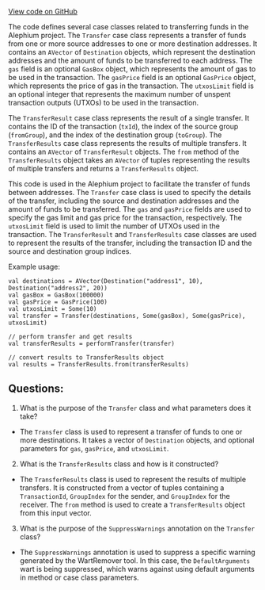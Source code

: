 [View code on GitHub](https://github.com/alephium/alephium/blob/master/wallet/src/main/scala/org/alephium/wallet/api/model/Transfer.scala)

The code defines several case classes related to transferring funds in the Alephium project. The `Transfer` case class represents a transfer of funds from one or more source addresses to one or more destination addresses. It contains an `AVector` of `Destination` objects, which represent the destination addresses and the amount of funds to be transferred to each address. The `gas` field is an optional `GasBox` object, which represents the amount of gas to be used in the transaction. The `gasPrice` field is an optional `GasPrice` object, which represents the price of gas in the transaction. The `utxosLimit` field is an optional integer that represents the maximum number of unspent transaction outputs (UTXOs) to be used in the transaction.

The `TransferResult` case class represents the result of a single transfer. It contains the ID of the transaction (`txId`), the index of the source group (`fromGroup`), and the index of the destination group (`toGroup`). The `TransferResults` case class represents the results of multiple transfers. It contains an `AVector` of `TransferResult` objects. The `from` method of the `TransferResults` object takes an `AVector` of tuples representing the results of multiple transfers and returns a `TransferResults` object.

This code is used in the Alephium project to facilitate the transfer of funds between addresses. The `Transfer` case class is used to specify the details of the transfer, including the source and destination addresses and the amount of funds to be transferred. The `gas` and `gasPrice` fields are used to specify the gas limit and gas price for the transaction, respectively. The `utxosLimit` field is used to limit the number of UTXOs used in the transaction. The `TransferResult` and `TransferResults` case classes are used to represent the results of the transfer, including the transaction ID and the source and destination group indices.

Example usage:

```
val destinations = AVector(Destination("address1", 10), Destination("address2", 20))
val gasBox = GasBox(100000)
val gasPrice = GasPrice(100)
val utxosLimit = Some(10)
val transfer = Transfer(destinations, Some(gasBox), Some(gasPrice), utxosLimit)

// perform transfer and get results
val transferResults = performTransfer(transfer)

// convert results to TransferResults object
val results = TransferResults.from(transferResults)
```
## Questions: 
 1. What is the purpose of the `Transfer` class and what parameters does it take?
- The `Transfer` class is used to represent a transfer of funds to one or more destinations. It takes a vector of `Destination` objects, and optional parameters for `gas`, `gasPrice`, and `utxosLimit`.

2. What is the `TransferResults` class and how is it constructed?
- The `TransferResults` class is used to represent the results of multiple transfers. It is constructed from a vector of tuples containing a `TransactionId`, `GroupIndex` for the sender, and `GroupIndex` for the receiver. The `from` method is used to create a `TransferResults` object from this input vector.

3. What is the purpose of the `SuppressWarnings` annotation on the `Transfer` class?
- The `SuppressWarnings` annotation is used to suppress a specific warning generated by the WartRemover tool. In this case, the `DefaultArguments` wart is being suppressed, which warns against using default arguments in method or case class parameters.